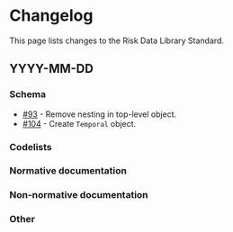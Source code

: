 # Changelog

This page lists changes to the Risk Data Library Standard.

## YYYY-MM-DD

### Schema

- [#93](https://github.com/GFDRR/rdl-standard/pull/93) - Remove nesting in top-level object.
- [#104](https://github.com/GFDRR/rdl-standard/pull/104) - Create `Temporal` object.

### Codelists

### Normative documentation

### Non-normative documentation

### Other
